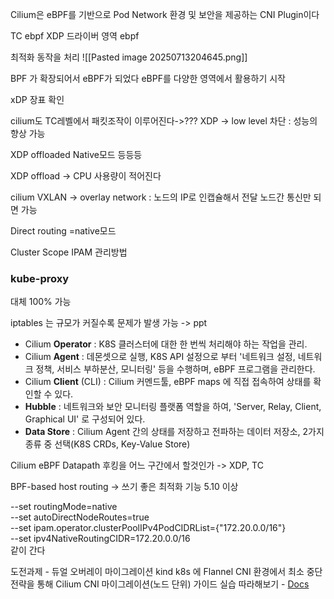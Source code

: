 
Cilium은 eBPF를 기반으로 Pod Network 환경 및 보안을 제공하는 CNI Plugin이다

TC ebpf
XDP 드라이버 영역 ebpf

최적화 동작을 처리
![[Pasted image 20250713204645.png]]


BPF 가 확장되어서 eBPF가 되었다
eBPF를 다양한 영역에서 활용하기 시작

xDP 장표 확인

cilium도 TC레벨에서 패킷조작이 이루어진다->???
XDP -> low level 차단 : 성능의 향상 가능

XDP offloaded 
Native모드
등등등

XDP offload -> CPU 사용량이 적어진다




cilium VXLAN -> overlay network : 노드의 IP로 인캡슐해서 전달
노드간 통신만 되면 가능

Direct routing =native모드

Cluster Scope IPAM 관리방법


### kube-proxy
대체 100% 가능

iptables 는 규모가 커질수록 문제가 발생 가능 -> ppt

- Cilium **Operator** : K8S 클러스터에 대한 한 번씩 처리해야 하는 작업을 관리.
- Cilium **Agent** : 데몬셋으로 실행, K8S API 설정으로 부터 '네트워크 설정, 네트워크 정책, 서비스 부하분산, 모니터링' 등을 수행하며, eBPF 프로그램을 관리한다.
- Cilium **Client** (CLI) : Cilium 커멘드툴, eBPF maps 에 직접 접속하여 상태를 확인할 수 있다.
- **Hubble** : 네트워크와 보안 모니터링 플랫폼 역할을 하여, 'Server, Relay, Client, Graphical UI' 로 구성되어 있다.
- **Data Store** : Cilium Agent 간의 상태를 저장하고 전파하는 데이터 저장소, 2가지 종류 중 선택(K8S CRDs, Key-Value Store)


Cilium eBPF Datapath
후킹을 어느 구간에서 할것인가 -> XDP, TC

BPF-based host routing -> 쓰기 좋은 최적화 기능 5.10 이상

--set routingMode=native \
--set autoDirectNodeRoutes=true \
--set ipam.operator.clusterPoolIPv4PodCIDRList={"172.20.0.0/16"} \
--set ipv4NativeRoutingCIDR=172.20.0.0/16 \
같이 간다

도전과제 - 듀얼 오버레이 마이그레이션
kind k8s 에 Flannel CNI 환경에서 최소 중단 전략을 통해 Cilium CNI 마이그레이션(노드 단위) 가이드 실습 따라해보기 - [Docs](https://docs.cilium.io/en/stable/installation/k8s-install-migration/)




